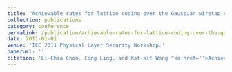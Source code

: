 ```yaml
---
title: "Achievable rates for lattice coding over the Gaussian wiretap channel"
collection: publications
category: conference
permalink: /publication/achievable-rates-for-lattice-coding-over-the-gaussian-wiretap-channel
date: 2011-01-01
venue: 'ICC 2011 Physical Layer Security Workshop.'
paperurl: ''
citation: 'Li-Chia Choo, Cong Ling, and Kat-kit Wong "<a href=''>Achievable rates for lattice coding over the Gaussian wiretap channel</a>", ICC 2011 Physical Layer Security Workshop.'
---
```

